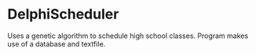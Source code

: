 # DelphiScheduler
Uses a genetic algorithm to schedule high school classes.
Program makes use of a database and textfile.

